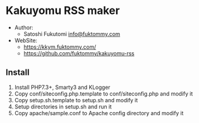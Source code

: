 Kakuyomu RSS maker
==================

* Author:
    * Satoshi Fukutomi <info@fuktommy.com>
* WebSite:
    * https://kkym.fuktommy.com/
    * https://github.com/fuktommy/kakuyomu-rss

Install
-------

1. Install PHP7.3+, Smarty3 and KLogger
2. Copy conf/siteconfig.php.template to conf/siteconfig.php and modify it
3. Copy setup.sh.template to setup.sh and modify it
4. Setup directories in setup.sh and run it
5. Copy apache/sample.conf to Apache config directory and modify it

